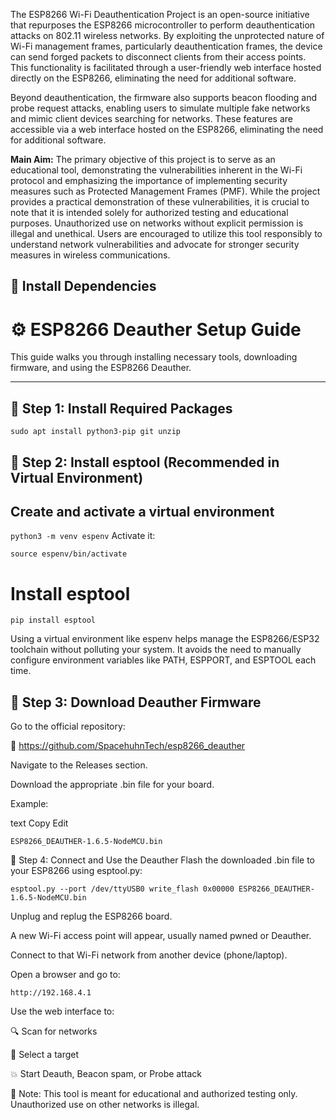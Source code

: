 The ESP8266 Wi-Fi Deauthentication Project is an open-source initiative that repurposes the ESP8266 microcontroller to perform deauthentication attacks on
802.11 wireless networks. By exploiting the unprotected nature of Wi-Fi management frames, particularly deauthentication frames, the device can send forged packets to disconnect clients from their access points. This functionality is facilitated through a user-friendly web interface hosted directly on the ESP8266, eliminating the need for additional software.

Beyond deauthentication, the firmware also supports beacon flooding and probe request attacks, enabling users to simulate multiple fake networks and mimic client devices searching for networks. These features are accessible via a web interface hosted on the ESP8266, eliminating the need for additional software.

 __Main Aim:__
The primary objective of this project is to serve as an educational tool, demonstrating the vulnerabilities inherent in the Wi-Fi protocol and emphasizing the importance of implementing security measures such as Protected Management Frames (PMF). While the project provides a practical demonstration of these vulnerabilities, it is crucial to note that it is intended solely for authorized testing and educational purposes. Unauthorized use on networks without explicit permission is illegal and unethical. Users are encouraged to utilize this tool responsibly to understand network vulnerabilities and advocate for stronger security measures in wireless communications.

## 🔧 Install Dependencies

# ⚙️ ESP8266 Deauther Setup Guide

This guide walks you through installing necessary tools, downloading firmware, and using the ESP8266 Deauther.

---

## 🔧 Step 1: Install Required Packages

```
sudo apt install python3-pip git unzip
```

## 🔧 Step 2: Install esptool (Recommended in Virtual Environment)

## Create and activate a virtual environment
``` python3 -m venv espenv ```
Activate it:
```
source espenv/bin/activate

```

# Install esptool
```
pip install esptool
```
Using a virtual environment like espenv helps manage the ESP8266/ESP32 toolchain without polluting your system. It avoids the need to manually configure environment variables like PATH, ESPPORT, and ESPTOOL each time.
## 🔧 Step 3: Download Deauther Firmware
Go to the official repository:

🔗 https://github.com/SpacehuhnTech/esp8266_deauther

Navigate to the Releases section.

Download the appropriate .bin file for your board.

Example:

text
Copy
Edit
```
ESP8266_DEAUTHER-1.6.5-NodeMCU.bin
```
📡 Step 4: Connect and Use the Deauther
Flash the downloaded .bin file to your ESP8266 using esptool.py:

```
esptool.py --port /dev/ttyUSB0 write_flash 0x00000 ESP8266_DEAUTHER-1.6.5-NodeMCU.bin
```
Unplug and replug the ESP8266 board.

A new Wi-Fi access point will appear, usually named pwned or Deauther.

Connect to that Wi-Fi network from another device (phone/laptop).

Open a browser and go to:

```
http://192.168.4.1
```
Use the web interface to:

🔍 Scan for networks

🎯 Select a target

💥 Start Deauth, Beacon spam, or Probe attack

🧠 Note: This tool is meant for educational and authorized testing only. Unauthorized use on other networks is illegal.












